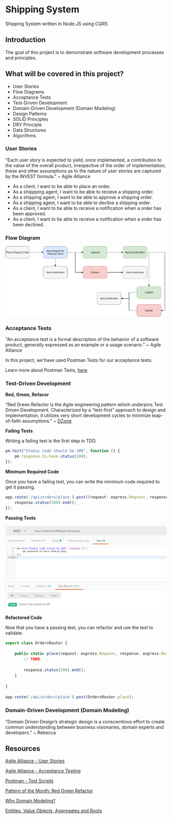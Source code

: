 # Shipping System

Shipping System written in Node.JS using CQRS

## Introduction

The goal of this project is to demonstrate software development processes and principles.

## What will be covered in this project?

* User Stories
* Flow Diagrams
* Acceptance Tests
* Test-Driven Development
* Domain-Driven Development (Domain Modeling)
* Design Patterns
* SOLID Principles
* DRY Principle
* Data Structures
* Algorithms

### User Stories

"Each user story is expected to yield, once implemented, a contribution to the value of the overall product, irrespective of the order of implementation; these and other assumptions as to the nature of user stories are captured by the INVEST formula." ~ Agile Alliance

* As a client, I want to be able to place an order.
* As a shippping agent, I want to be able to recieve a shipping order.
* As a shipping agent, I want to be able to approve a shipping order.
* As a shipping agent, I want to be able to decline a shipping order.
* As a client, I want to be able to receive a notification when a order has been approved.
* As a client, I want to be able to receive a notification when a order has been declined.

### Flow Diagram

![flow-diagram](https://github.com/barend-erasmus/shipping-system/raw/master/images/flow-diagram.png)

### Acceptance Tests

"An acceptance test is a formal description of the behavior of a software product, generally expressed as an example or a usage scenario." ~ Agile Alliance

In this project, we'have used Postman Tests for our acceptance tests.

Learn more about Postman Tests, [here](https://www.getpostman.com/docs/v6/postman/scripts/test_scripts).

### Test-Driven Development

**Red, Green, Refacor**

"Red Green Refactor is the Agile engineering pattern which underpins Test Driven Development. Characterized by a “test-first” approach to design and implementation, it utilizes very short development cycles to minimize leap-of-faith assumptions." ~ [DZone](https://dzone.com/articles/pattern-of-the-month-red-green-refactor)

**Failing Tests**

Writing a failing test is the first step in TDD.

```javascript
pm.test("Status Code should be 200", function () {
    pm.response.to.have.status(200);
});
```

**Minimum Required Code**

Once you have a failing test, you can write the minimum code required to get it passing.

```typescript
app.route('/api/orders/place').post((request: express.Request, response: express.Response) => {
    response.status(200).end();
});
```

**Passing Tests**

![postman-2](https://github.com/barend-erasmus/shipping-system/raw/master/images/postman-2.png)

**Refactored Code**

Now that you have a passing test, you can refactor and use the test to validate.

```typescript
export class OrdersRouter {

    public static place(request: express.Request, response: express.Response): void {
        // TODO: ...

        response.status(200).end();
    }

}

app.route('/api/orders/place').post(OrdersRouter.place);
```

### Domain-Driven Development (Domain Modeling)

"Domain Driven Design’s strategic design is a conscientious effort to create common understanding between business visionaries, domain experts and developers." ~ Rebecca


## Resources

[Agile Alliance - User Stories](https://www.agilealliance.org/glossary/user-stories/#q=~(filters~(postType~(~'page~'post~'aa_book~'aa_event_session~'aa_experience_report~'aa_glossary~'aa_research_paper~'aa_video)~tags~(~'user*20stories))~searchTerm~'~sort~false~sortDirection~'asc~page~1))

[Agile Alliance - Acceptance Testing](https://www.agilealliance.org/glossary/acceptance/#q=~(filters~(postType~(~'page~'post~'aa_book~'aa_event_session~'aa_experience_report~'aa_glossary~'aa_research_paper~'aa_video)~tags~(~'acceptance*20test))~searchTerm~'~sort~false~sortDirection~'asc~page~1))

[Postman - Test Scripts](https://www.getpostman.com/docs/v6/postman/scripts/test_scripts)

[Pattern of the Month: Red Green Refactor](https://dzone.com/articles/pattern-of-the-month-red-green-refactor)

[Why Domain Modeling?](http://wirfs-brock.com/blog/2013/02/27/why-domain-modeling/)

[Entities, Value Objects, Aggregates and Roots](https://lostechies.com/jimmybogard/2008/05/21/entities-value-objects-aggregates-and-roots/)
